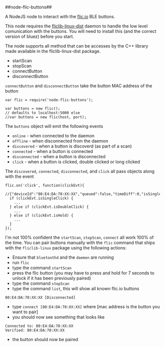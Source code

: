 ##node-flic-buttons##

A NodeJS node to interact with the [flic.io][1] BLE buttons.

This node requires the [fliclib-linux-dist][2] daemon to handle 
the low level comunication with the buttons. You will need to install
this (and the correct version of bluez) before you start.

The node supports all method that can be accesses by the C++ 
library made available in the fliclib-linux-dist package.

 - startScan 
 - stopScan
 - connectButton 
 - disconnectButton

`connectButton` and `disconnectButton` take the button MAC address of the button

```
var flic = require('node-flic-buttons');

var buttons = new flic();
// defaults to localhost:5000 else
//var buttons = new flic(host, port);
```

The `buttons` object will emit the following events

 - `online` - when connected to the daemon
 - `offline` - when disconnected from the daemon
 - `discovered` - when a button is discoverd (as part of a scan)
 - `connected` - when a button is connected
 - `disconnected` - when a button is disconnected
 - `click` - when a button is clicked, double clicked or long clicked

The `discovered`, `connected`, `disconnected`, and `click` all pass objects along with the event

```
flic.on('click', function(clickEvt){
  //{"deviceId":"80:E4:DA:70:XX:XX","queued":false,"timeDiff":0,"isSingleClick":true,"isDoubleClick":false,"isHold":false}
  if (clickEvt.isSingleClick) {
    ...
  } else if (clickEvt.isDoubleClick) {
    ...
  } else if (clickEvt.isHold) {
    ...
  }
});
```
I'm not 100% confident the `startScan`, `stopScan`, `connect` all work 100% of the time.
You can pair buttons manually with the `flic` command that ships with the `fliclib-linux`
package using the following actions:

 - Ensure that `bluetoothd` and the `daemon` are running
 - run `flic`
 - type the command `startScan`
 - press the flic button (you may have to press and hold for 7 seconds 
 to unlock if it has been previously paired)
 - type the command `stopScan`
 - type the command `list`, this will show all known flic.io buttons
```
80:E4:DA:70:XX:XX [Disconnected]
```
 - type `connect [80:E4:DA:70:XX:XX]` where [mac address is the button you want
 to pair]
 - you should now see something that looks like 
```
Connected to: 80:E4:DA:70:XX:XX
Verified: 80:E4:DA:70:XX:XX
```
 - the button should now be paired

[1]: https://flic.io/?r=985093
[2]: https://github.com/50ButtonsEach/fliclib-linux-dist